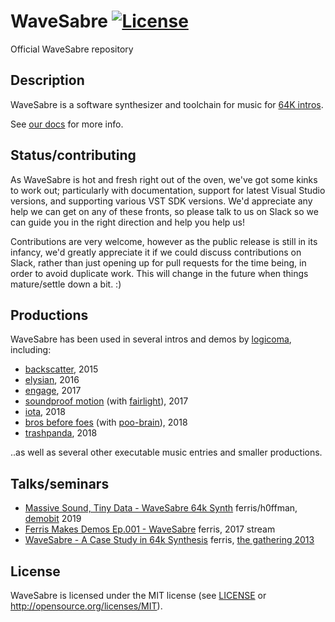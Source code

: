 # WaveSabre [![License](https://img.shields.io/badge/license-MIT-blue.svg)](https://github.com/logicomacorp/WaveSabre#license)

Official WaveSabre repository

## Description

WaveSabre is a software synthesizer and toolchain for music for [64K intros](https://en.wikipedia.org/wiki/64K_intro).

See [our docs](https://github.com/logicomacorp/WaveSabre/tree/master/Docs) for more info.

## Status/contributing

As WaveSabre is hot and fresh right out of the oven, we've got some kinks to work out; particularly with documentation, support for latest Visual Studio versions, and supporting various VST SDK versions. We'd appreciate any help we can get on any of these fronts, so please talk to us on Slack so we can guide you in the right direction and help you help us!

Contributions are very welcome, however as the public release is still in its infancy, we'd greatly appreciate it if we could discuss contributions on Slack, rather than just opening up for pull requests for the time being, in order to avoid duplicate work. This will change in the future when things mature/settle down a bit. :)

## Productions

WaveSabre has been used in several intros and demos by [logicoma](http://www.pouet.net/groups.php?which=12638), including:

- [backscatter](http://www.pouet.net/prod.php?which=65966), 2015
- [elysian](http://www.pouet.net/prod.php?which=68375), 2016
- [engage](http://www.pouet.net/prod.php?which=69658), 2017
- [soundproof motion](http://www.pouet.net/prod.php?which=70460) (with [fairlight](http://www.pouet.net/groups.php?which=44)), 2017
- [iota](http://www.pouet.net/prod.php?which=75718), 2018
- [bros before foes](http://www.pouet.net/prod.php?which=77682) (with [poo-brain](http://www.pouet.net/groups.php?which=12000)), 2018
- [trashpanda](http://www.pouet.net/prod.php?which=78634), 2018

..as well as several other executable music entries and smaller productions.

## Talks/seminars

- [Massive Sound, Tiny Data - WaveSabre 64k Synth](https://youtu.be/JjFyHI1b_Tw?t=7246) ferris/h0ffman, [demobit](https://www.demobit.party/) 2019
- [Ferris Makes Demos Ep.001 - WaveSabre](https://www.youtube.com/watch?v=V8JXraZPkh8) ferris, 2017 stream
- [WaveSabre - A Case Study in 64k Synthesis](https://www.youtube.com/watch?v=wLX156OVFTA) ferris, [the gathering 2013](https://archive.gathering.org/tg13)

## License

WaveSabre is licensed under the MIT license (see [LICENSE](LICENSE) or http://opensource.org/licenses/MIT).
